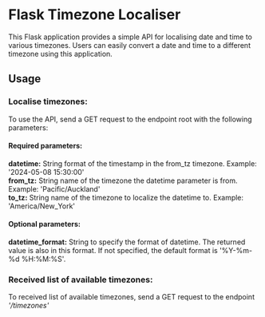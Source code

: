 # Flask Timezone Localiser

This Flask application provides a simple API for localising date and time to various timezones. Users can easily convert a date and time to a different timezone using this application.

## Usage

### Localise timezones:
To use the API, send a GET request to the endpoint root with the following parameters:

#### Required parameters:
**datetime:** String format of the timestamp in the from_tz timezone. Example: '2024-05-08 15:30:00'\
**from_tz:** String name of the timezone the datetime parameter is from. Example: 'Pacific/Auckland'\
**to_tz:** String name of the timezone to localize the datetime to. Example: 'America/New_York'

#### Optional parameters:
**datetime_format:** String to specify the format of datetime. The returned value is also in this format. If not specified, the default format is '%Y-%m-%d %H:%M:%S'.

### Received list of available timezones:
To received list of available timezones, send a GET request to the endpoint *'/timezones'*
